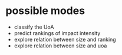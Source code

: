 # possible modes

- classify the UoA
- predict rankings of impact intensity
- explore relation between size and ranking
- explore relation between size and uoa

